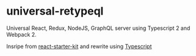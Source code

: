 # universal-retypeql
Universal React, Redux, NodeJS, GraphQL server using Typescript 2 and Webpack 2.

Insripe from [react-starter-kit](https://github.com/kriasoft/react-starter-kit) and rewrite using [Typescript](https://www.typescriptlang.org/)
